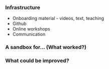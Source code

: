 ### Infrastructure
* Onboarding material - videos, text, teaching  
* Github 
* Online workshops 
* Communication 

### A sandbox for... (What worked?)

### What could be improved?